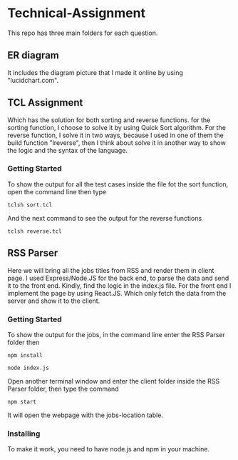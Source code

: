 # Technical-Assignment

This repo has three main folders for each question. 

## ER diagram

It includes the diagram picture that I made it online by using "lucidchart.com". 

## TCL Assignment

Which has the solution for both sorting and reverse functions. for the sorting function, I choose to solve it by using Quick Sort algorithm. For the reverse function, I solve it in two ways, because I used in one of them the build function "lreverse", then I think about solve it in another way to show the logic and the syntax of the language.

### Getting Started

To show the output for all the test cases inside the file fot the sort function, open the command line then type

```
tclsh sort.tcl
```
And the next command to see the output for the reverse functions
```
tclsh reverse.tcl
```

## RSS Parser

Here we will bring all the jobs titles from RSS and render them in client page. I used Express/Node.JS for the back end, to parse the data and send it to the front end. Kindly, find the logic in the index.js file.
For the front end I implement the page by using React.JS. Which only fetch the data from the server and show it to the client.  

### Getting Started

To show the output for the jobs, in the command line enter the RSS Parser folder then 

```
npm install
```
```
node index.js
```
Open another terminal window and enter the client folder inside the RSS Parser folder, then type the command

```
npm start
```
It will open the webpage with the jobs-location table.

### Installing

To make it work, you need to have node.js and npm in your machine.